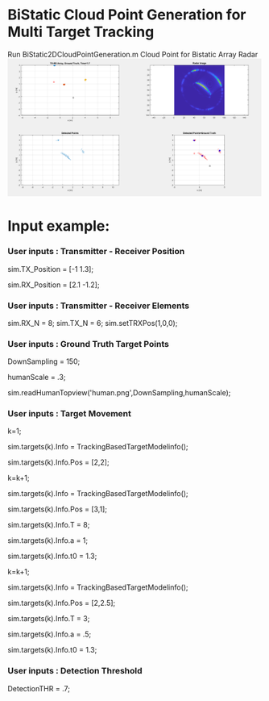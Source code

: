 # BiStatic Cloud Point Generation for Multi Target Tracking

Run BiStatic2DCloudPointGeneration.m 
Cloud Point for Bistatic Array Radar
![Alt Simulation Output](https://github.com/UL-Radar-Group/BiStaticCloudPoint/blob/main/Output.PNG?raw=true "Output")

# Input example:
### User inputs : Transmitter - Receiver Position
sim.TX_Position = [-1 1.3];

sim.RX_Position = [2.1 -1.2];
### User inputs : Transmitter - Receiver Elements
sim.RX_N = 8;
sim.TX_N = 6;
sim.setTRXPos(1,0,0);
### User inputs : Ground Truth Target Points 
DownSampling = 150;

humanScale = .3;

sim.readHumanTopview('human.png',DownSampling,humanScale);

### User inputs : Target Movement
k=1;

sim.targets(k).Info = TrackingBasedTargetModelinfo();

sim.targets(k).Info.Pos = [2,2];

k=k+1;

sim.targets(k).Info = TrackingBasedTargetModelinfo();

sim.targets(k).Info.Pos = [3,1];

sim.targets(k).Info.T = 8;

sim.targets(k).Info.a = 1;

sim.targets(k).Info.t0 = 1.3;

k=k+1;

sim.targets(k).Info = TrackingBasedTargetModelinfo();

sim.targets(k).Info.Pos = [2,2.5];

sim.targets(k).Info.T = 3;

sim.targets(k).Info.a = .5;

sim.targets(k).Info.t0 = 1.3;

### User inputs : Detection Threshold
DetectionTHR = .7;
